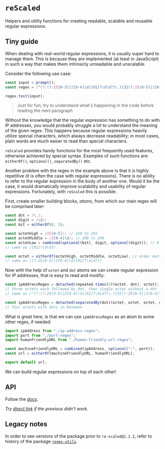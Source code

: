 # `reScaled`
Helpers and utility functions for creating readable, scalable and reusable regular expressions.

## Tiny guide
When dealing with real-world regular expressions, it is usually super hard to manage them. This is because they are implemented (at least in JavaScript) in such a way that makes them intrinsicly unreadable and unscalable.

Consider the following use case:

```ts
const input = prompt();
const regex = /^(?:(?:25[0-5]|2[0-4]\d|[01]?\d\d?)\.){3}(?:25[0-5]|2[0-4]\d|[01]?\d\d?)$/;

regex.test(input);
```

> Just for fun, try to understand what's happening in the code before reading the next paragraph

Without the knowledge that the regular expression has something to do with IP addresses, you would probably struggle a lot to understand the meaning of the given regex. This happens because regular expressions heavily utilize special characters, which always decrease readability; in most cases, plain words are much easier to read than special characters.

`reScaled` provides handy functions for the most frequently used features, otherwise achieved by special syntax. Examples of such functions are: `eitherOf()`, `optional()`, `separatedBy()` etc.

Another problem with the regex in the example above is that it is highly repetitive (it is often the case with regular expressions). There is no ability to refer to the regular expression in the body of another one. Would it be the case, it would dramatically improve scalability and usability of regular expressions. Fortunately, with `reScaled` this is possible.

First, create smaller building blocks, _atoms_, from which our main regex will be comprised later:

```ts
const dot = /\./;
const digit = /\d/;
const bit = eitherOf(0, 1);

const octetHigh = /25[0-5]/; // 250 to 255
const octetMiddle = /2[0-4]\d/; // 200 to 249
const octetLow = combined(optional(bit), digit, optional(digit)); // 0 to 199
// same as /[01]?\d\d?/

const octet = eitherOf(octetHigh, octetMiddle, octetLow); // order matters
// same as /(?:25[0-5]|2[0-4]\d|[01]?\d\d?)/
```

Now with the help of `octet` and `dot` atoms we can create regular expression for IP addresses, that is easy to read and modify:

```ts
const ipAddressRegex = detached(repeated.times(3)(octet, dot), octet);
// three octets each followed by dot, then single octet without a dot
// same as /^(?:(?:25[0-5]|2[0-4]\d|[01]?\d\d?)\.){3}(?:25[0-5]|2[0-4]\d|[01]?\d\d?)$/
```

```ts
const ipAddressRegex = detached(separatedBy(dot)(octet, octet, octet, octet));
// four octets with dots in between
```

What is great here, is that we can use `ipAddressRegex` as an atom to some other regex, if needed:

```ts
import ipAddress from "./ip-address-regex";
import port from "./port-regex";
import humanFriendlyURL from "./human-friendly-url-regex";

const machineFriendlyURL = combined(ipAddress, optional(":", port));
const url = eitherOf(machineFriendlyURL, humanFriendlyURL);

export default url;
```

We can build regular expressions on top of each other!

## API

Follow the [docs].

_Try [direct link] if the previous didn't work._

## Legacy notes

In order to see versions of the package prior to `re-scaled@1.1.2`, refer to history of the package [`regex-utils`].

  [`regex-utils`]: https://npmjs.org/package/regex-utils
  [docs]: /docs/api/README.md
  [direct link]: https://gitlab.com/parzh/re-scaled/blob/master/docs/api/README.md
